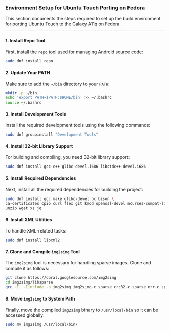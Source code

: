 ### **Environment Setup for Ubuntu Touch Porting on Fedora**

This section documents the steps required to set up the build environment for porting Ubuntu Touch to the Galaxy A11q on Fedora.

---

#### **1. Install Repo Tool**
First, install the `repo` tool used for managing Android source code:

```bash
sudo dnf install repo
```

#### **2. Update Your PATH**
Make sure to add the `~/bin` directory to your `PATH`:

```bash
mkdir -p ~/bin
echo 'export PATH=$PATH:$HOME/bin' >> ~/.bashrc
source ~/.bashrc
```

#### **3. Install Development Tools**
Install the required development tools using the following commands:

```bash
sudo dnf groupinstall "Development Tools"
```

#### **4. Install 32-bit Library Support**
For building and compiling, you need 32-bit library support:

```bash
sudo dnf install gcc-c++ glibc-devel.i686 libstdc++-devel.i686
```

#### **5. Install Required Dependencies**
Next, install all the required dependencies for building the project:

```bash
sudo dnf install gcc make glibc-devel bc bison \
ca-certificates cpio curl flex git kmod openssl-devel ncurses-compat-libs python3 \
unzip wget xz jq
```

#### **6. Install XML Utilities**
To handle XML-related tasks:

```bash
sudo dnf install libxml2
```

#### **7. Clone and Compile `img2simg` Tool**
The `img2simg` tool is necessary for handling sparse images. Clone and compile it as follows:

```bash
git clone https://coral.googlesource.com/img2simg
cd img2simg/libsparse
gcc -I. -Iinclude -o img2simg img2simg.c sparse_crc32.c sparse_err.c sparse_read.c sparse.c backed_block.c output_file.c -lz
```

#### **8. Move `img2simg` to System Path**
Finally, move the compiled `img2simg` binary to `/usr/local/bin` so it can be accessed globally:

```bash
sudo mv img2simg /usr/local/bin/
```
